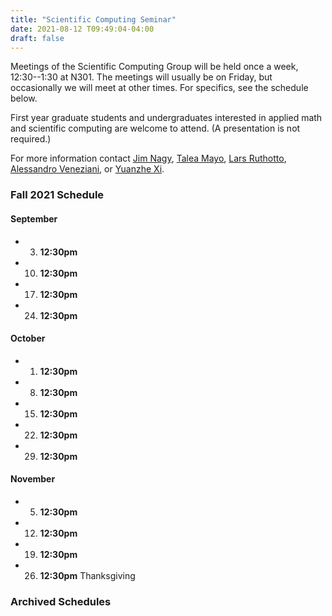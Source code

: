 ```yaml
---
title: "Scientific Computing Seminar"
date: 2021-08-12 T09:49:04-04:00
draft: false
---
```


Meetings of the Scientific Computing Group will be held once a week, 12:30--1:30 at N301. The meetings will usually be on Friday, but occasionally we will meet at other times. For specifics, see the schedule below. 

First year graduate students and undergraduates interested in applied math and scientific computing are welcome to attend. (A presentation is not required.)

For more information contact [Jim Nagy](http://www.mathcs.emory.edu/~nagy), [Talea Mayo](https://www.taleamayo.com), [Lars Ruthotto](http://www.mathcs.emory.edu/~lruthot), [Alessandro Veneziani](http://www.mathcs.emory.edu/~ale), or [Yuanzhe Xi](http://www.math.emory.edu/~yxi26/).

### Fall 2021 Schedule

#### September
* 3. **12:30pm**
* 10. **12:30pm**
* 17. **12:30pm**
* 24. **12:30pm**

#### October
* 1. **12:30pm** 
* 8. **12:30pm**
* 15. **12:30pm**
* 22. **12:30pm**
* 29. **12:30pm**


#### November  
* 5.  **12:30pm**
* 12. **12:30pm**
* 19. **12:30pm**  
* 26. **12:30pm** Thanksgiving

### Archived Schedules

